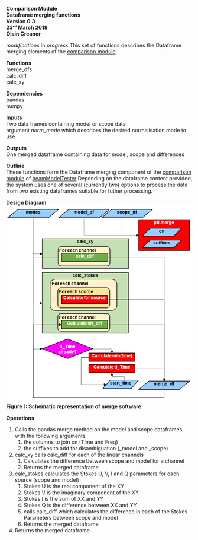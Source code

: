 **Comparison Module \
Dataframe merging functions\
Version 0.3\
23ʳᵈ March 2018\
Oisin Creaner**

*modifications in progress*
This set of functions describes the Dataframe merging elements of the [comparison module](/comparison_module/Comparison_Module.md).

**Functions**\
merge_dfs\
calc_diff\
calc_xy

**Dependencies**\
pandas\
numpy

**Inputs**\
Two data frames containing model or scope data\
argument *norm_mode* which describes the desired normalisation mode to use

**Outputs**\
One merged dataframe containing data for model, scope and differences

**Outline**\
These functions form the Dataframe merging component of the 
[comparison module](/comparison_module/Comparison_Module.md) of 
[beamModelTester](/README.md)
Depending on the dataframe content provided, the system uses one of several (currently two) options
to process the data from two existing dataframes suitable for futher processing.

**Design Diagram**\
![Design diagram](/images/comparison_module_merge_dfs_fig1_v4.PNG) \
**Figure 1: Schematic representation of merge software.**

**Operations**
1.  Calls the pandas merge method on the model and scope dataframes with the following arguments
    1.  the columns to join on (Time and Freq)
    2.  the suffixes to add for disambiguation (_model and _scope)
2.  calc_xy calls calc_diff for each of the linear channels
    1.  Calculates the difference between scope and model for a channel
    2.  Returns the merged dataframe
3.  calc_stokes calculates the Stokes U, V, I and Q parameters for each source (scope and model)
    1.  Stokes U is the real component of the XY
    2.  Stokes V is the imaginary component of the XY
    3.  Stokes I is the sum of XX and YY
    4.  Stokes Q is the difference between XX and YY
    5.  calls calc_diff which calculates the difference in each of the Stokes Parameters between scope and model
    6.  Returns the merged dataframe
4.  Returns the merged dataframe
